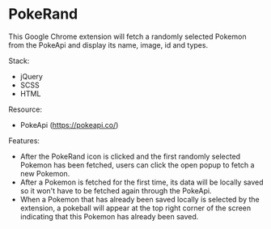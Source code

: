# PokeRand
This Google Chrome extension will fetch a randomly selected Pokemon from the PokeApi and display its name, image, id and types.

Stack:
- jQuery
- SCSS
- HTML

Resource:
- PokeApi (https://pokeapi.co/)

Features:
- After the PokeRand icon is clicked and the first randomly selected Pokemon has been fetched, users can click the open popup to fetch a new Pokemon.
- After a Pokemon is fetched for the first time, its data will be locally saved so it won't have to be fetched again through the PokeApi.
- When a Pokemon that has already been saved locally is selected by the extension, a pokeball will appear at the top right corner of the screen indicating that this Pokemon has already been saved.
